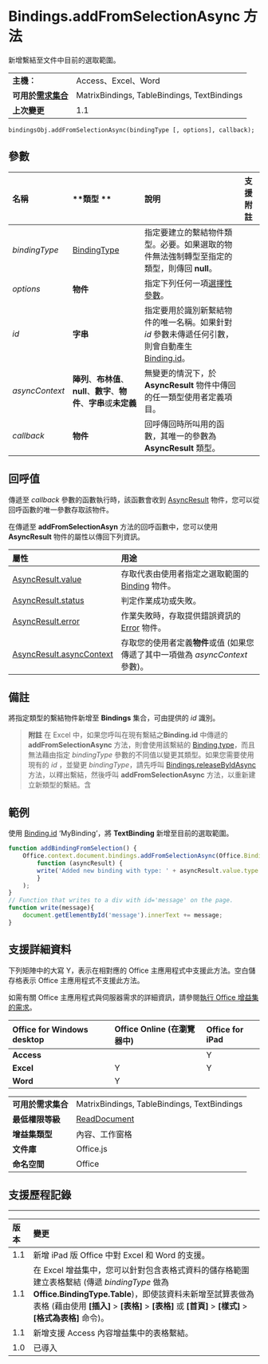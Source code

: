 
# Bindings.addFromSelectionAsync 方法
新增繫結至文件中目前的選取範圍。

|||
|:-----|:-----|
|**主機︰**|Access、Excel、Word|
|**可用於[需求集合](../../docs/overview/specify-office-hosts-and-api-requirements.md)**|MatrixBindings, TableBindings, TextBindings|
|**上次變更**|1.1|

```
bindingsObj.addFromSelectionAsync(bindingType [, options], callback);
```


## 參數



|**名稱**|**類型	**|**說明**|**支援附註**|
|:-----|:-----|:-----|:-----|
| _bindingType_|[BindingType](../../reference/shared/bindingtype-enumeration.md)|指定要建立的繫結物件類型。必要。如果選取的物件無法強制轉型至指定的類型，則傳回 **null**。||
| _options_|**物件**|指定下列任何一項[選擇性參數](../../docs/develop/asynchronous-programming-in-office-add-ins.md#passing-optional-parameters-to-asynchronous-methods)。||
| _id_|**字串**|指定要用於識別新繫結物件的唯一名稱。如果針對 _id_ 參數未傳遞任何引數，則會自動產生 [Binding.id](../../reference/shared/binding.id.md)。||
| _asyncContext_|**陣列**、**布林值**、**null**、**數字**、**物件**、**字串**或**未定義**|無變更的情況下，於 **AsyncResult** 物件中傳回的任一類型使用者定義項目。||
| _callback_|**物件**|回呼傳回時所叫用的函數，其唯一的參數為 **AsyncResult** 類型。||

## 回呼值

傳遞至 _callback_ 參數的函數執行時，該函數會收到 [AsyncResult](../../reference/shared/asyncresult.md) 物件，您可以從回呼函數的唯一參數存取該物件。

在傳遞至 **addFromSelectionAsyn** 方法的回呼函數中，您可以使用 **AsyncResult** 物件的屬性以傳回下列資訊。



|**屬性**|**用途**|
|:-----|:-----|
|[AsyncResult.value](../../reference/shared/asyncresult.value.md)|存取代表由使用者指定之選取範圍的 [Binding](../../reference/shared/binding.md) 物件。|
|[AsyncResult.status](../../reference/shared/asyncresult.status.md)|判定作業成功或失敗。|
|[AsyncResult.error](../../reference/shared/asyncresult.error.md)|作業失敗時，存取提供錯誤資訊的 [Error](../../reference/shared/error.md) 物件。|
|[AsyncResult.asyncContext](../../reference/shared/asyncresult.asynccontext.md)|存取您的使用者定義**物件**或值 (如果您傳遞了其中一項做為 _asyncContext_ 參數)。|

## 備註

將指定類型的繫結物件新增至 **Bindings** 集合，可由提供的 _id_ 識別。


 >**附註**  在 Excel 中，如果您呼叫在現有繫結之**Binding.id** 中傳遞的 **addFromSelectionAsync** 方法，則會使用該繫結的 [Binding.type](../../reference/shared/binding.type.md)，而且無法藉由指定 _bindingType_ 參數的不同值以變更其類型。如果您需要使用現有的 _id_ ，並變更 _bindingType_，請先呼叫 [Bindings.releaseByIdAsync](../../reference/shared/bindings.releasebyidasync.md) 方法，以釋出繫結，然後呼叫 **addFromSelectionAsync** 方法，以重新建立新類型的繫結。含


## 範例

使用 [Binding.id](../../reference/shared/binding.textbinding.md) ‘MyBinding’，將 **TextBinding** 新增至目前的選取範圍。


```js
function addBindingFromSelection() {
    Office.context.document.bindings.addFromSelectionAsync(Office.BindingType.Text, { id: 'MyBinding' }, 
        function (asyncResult) {
        write('Added new binding with type: ' + asyncResult.value.type + ' and id: ' + asyncResult.value.id);
        }
    );
}
// Function that writes to a div with id='message' on the page.
function write(message){
    document.getElementById('message').innerText += message; 
}
```




## 支援詳細資料


下列矩陣中的大寫 Y，表示在相對應的 Office 主應用程式中支援此方法。空白儲存格表示 Office 主應用程式不支援此方法。

如需有關 Office 主應用程式與伺服器需求的詳細資訊，請參閱[執行 Office 增益集的需求](../../docs/overview/requirements-for-running-office-add-ins.md)。


|**Office for Windows desktop**|**Office Online (在瀏覽器中)**|**Office for iPad**|
|:-----|:-----|:-----|
|**Access**||Y||
|**Excel**|Y|Y|Y|
|**Word**|Y||Y|

|||
|:-----|:-----|
|**可用於需求集合**|MatrixBindings, TableBindings, TextBindings|
|**最低權限等級**|[ReadDocument](../../docs/develop/requesting-permissions-for-api-use-in-content-and-task-pane-add-ins.md)|
|**增益集類型**|內容、工作窗格|
|**文件庫**|Office.js|
|**命名空間**|Office|

## 支援歷程記錄



****


|**版本**|**變更**|
|:-----|:-----|
|1.1|新增 iPad 版 Office 中對 Excel 和 Word 的支援。|
|1.1|在 Excel 增益集中，您可以針對包含表格式資料的儲存格範圍建立表格繫結 (傳遞 _bindingType_ 做為 **Office.BindingType.Table**)，即使該資料未新增至試算表做為表格 (藉由使用 **[插入]**  >  **[表格]**  >  **[表格]** 或 **[首頁]**  >  **[樣式]**  >  **[格式為表格]** 命令)。|
|1.1|新增支援 Access 內容增益集中的表格繫結。 |
|1.0|已導入|
